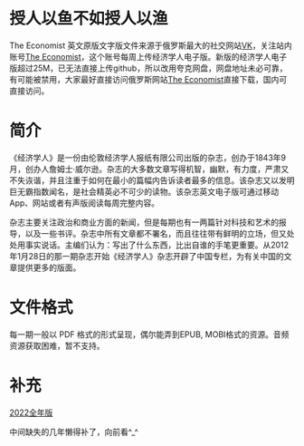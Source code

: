 # 授人以鱼不如授人以渔

The Economist 英文原版文字版文件来源于俄罗斯最大的社交网站[VK](https://vk.com)，关注站内账号[The Economist](https://vk.com/theeconomist_news)，这个账号每周上传经济学人电子版。新版的经济学人电子版超过25M，已无法直接上传github，所以改用夸克网盘，网盘地址未必可靠，有可能被禁用，大家最好直接访问俄罗斯网站[The Economist](https://vk.com/theeconomist_news)直接下载，国内可直接访问。

# 简介

《经济学人》是一份由伦敦经济学人报纸有限公司出版的杂志，创办于1843年9月，创办人詹姆士·威尔逊。杂志的大多数文章写得机智，幽默，有力度，严肃又不失诙谐，并且注重于如何在最小的篇幅内告诉读者最多的信息。该杂志又以发明巨无霸指数闻名，是社会精英必不可少的读物。该杂志英文电子版可通过移动App、网站或者有声版阅读每周完整内容。

杂志主要关注政治和商业方面的新闻，但是每期也有一两篇针对科技和艺术的报导，以及一些书评。杂志中所有文章都不署名，而且往往带有鲜明的立场，但又处处用事实说话。主编们认为：写出了什么东西，比出自谁的手笔更重要。从2012年1月28日的那一期杂志开始《经济学人》杂志开辟了中国专栏，为有关中国的文章提供更多的版面。

# 文件格式

每一期一般以 PDF 格式的形式呈现，偶尔能弄到EPUB, MOBI格式的资源。音频资源获取困难，暂不支持。

# 补充

[2022全年版](https://github.com/AkaCoder404/TheEconomist2022)

中间缺失的几年懒得补了，向前看^_^



